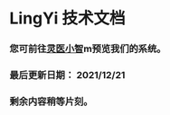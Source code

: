 # LingYi 技术文档

### 您可前往[灵医小智](http://kg.wengsyx.com)m预览我们的系统。

### 最后更新日期： 2021/12/21
### 剩余内容稍等片刻。
